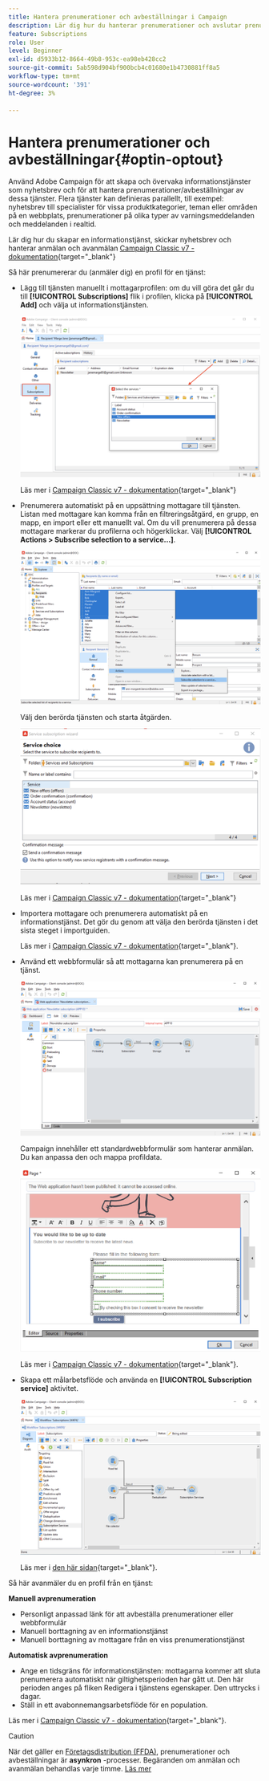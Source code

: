```yaml
---
title: Hantera prenumerationer och avbeställningar i Campaign
description: Lär dig hur du hanterar prenumerationer och avslutar prenumerationer i Campaign v8.
feature: Subscriptions
role: User
level: Beginner
exl-id: d5933b12-8664-49b8-953c-ea98eb428cc2
source-git-commit: 5ab598d904bf900bcb4c01680e1b4730881ff8a5
workflow-type: tm+mt
source-wordcount: '391'
ht-degree: 3%

---
```


# Hantera prenumerationer och avbeställningar{#optin-optout}

Använd Adobe Campaign för att skapa och övervaka informationstjänster som nyhetsbrev och för att hantera prenumerationer/avbeställningar av dessa tjänster. Flera tjänster kan definieras parallellt, till exempel: nyhetsbrev till specialister för vissa produktkategorier, teman eller områden på en webbplats, prenumerationer på olika typer av varningsmeddelanden och meddelanden i realtid.

Lär dig hur du skapar en informationstjänst, skickar nyhetsbrev och hanterar anmälan och avanmälan [Campaign Classic v7 - dokumentation](https://experienceleague.adobe.com/docs/campaign-classic/using/sending-messages/subscriptions-and-referrals/managing-subscriptions.html){target="_blank"}

Så här prenumererar du (anmäler dig) en profil för en tjänst:

* Lägg till tjänsten manuellt i mottagarprofilen: om du vill göra det går du till **[!UICONTROL Subscriptions]** flik i profilen, klicka på **[!UICONTROL Add]** och välja ut informationstjänsten.

  ![](assets/subscribe-to-a-service.png)

  Läs mer i [Campaign Classic v7 - dokumentation](https://experienceleague.adobe.com/docs/campaign-classic/using/getting-started/profile-management/editing-a-profile.html#deliveries-tab){target="_blank"}

* Prenumerera automatiskt på en uppsättning mottagare till tjänsten. Listan med mottagare kan komma från en filtreringsåtgärd, en grupp, en mapp, en import eller ett manuellt val. Om du vill prenumerera på dessa mottagare markerar du profilerna och högerklickar. Välj **[!UICONTROL Actions > Subscribe selection to a service...]**.

  ![](assets/subscribe-selection.png)

  Välj den berörda tjänsten och starta åtgärden.

  ![](assets/subscribe-confirm.png)

  Läs mer i [Campaign Classic v7 - dokumentation](https://experienceleague.adobe.com/docs/campaign-classic/using/getting-started/profile-management/editing-a-profile.html#deliveries-tab){target="_blank"}


* Importera mottagare och prenumerera automatiskt på en informationstjänst. Det gör du genom att välja den berörda tjänsten i det sista steget i importguiden.

  Läs mer i [Campaign Classic v7 - dokumentation](https://experienceleague.adobe.com/docs/campaign-classic/using/getting-started/importing-and-exporting-data/generic-imports-exports/executing-import-jobs.html#step-5---additional-step-when-importing-recipients){target="_blank"}.

* Använd ett webbformulär så att mottagarna kan prenumerera på en tjänst.

  ![](assets/opt-in-webapp.png)

  Campaign innehåller ett standardwebbformulär som hanterar anmälan. Du kan anpassa den och mappa profildata.

  ![](assets/web-app.png)

  Läs mer i [Campaign Classic v7 - dokumentation](https://experienceleague.adobe.com/docs/campaign-classic/using/designing-content/web-forms/use-cases--web-forms.html#create-a-subscription--form-with-double-opt-in){target="_blank"}.


* Skapa ett målarbetsflöde och använda en **[!UICONTROL Subscription service]** aktivitet.

  ![](assets/wf-subscription.png)

  Läs mer i [den här sidan](https://experienceleague.adobe.com/docs/campaign/automation/workflows/wf-activities/targeting-activities/subscription-services.html){target="_blank"}.

Så här avanmäler du en profil från en tjänst:

**Manuell avprenumeration**

* Personligt anpassad länk för att avbeställa prenumerationer eller webbformulär
* Manuell borttagning av en informationstjänst
* Manuell borttagning av mottagare från en viss prenumerationstjänst

**Automatisk avprenumeration**

* Ange en tidsgräns för informationstjänsten: mottagarna kommer att sluta prenumerera automatiskt när giltighetsperioden har gått ut. Den här perioden anges på fliken Redigera i tjänstens egenskaper. Den uttrycks i dagar.
* Ställ in ett avabonnemangsarbetsflöde för en population.

Läs mer i [Campaign Classic v7 - dokumentation](https://experienceleague.adobe.com/docs/campaign-classic/using/sending-messages/subscriptions-and-referrals/managing-subscriptions.html#unsubscribing-a-recipient-from-a-service){target="_blank"}.


>[!CAUTION]
>
>När det gäller en [Företagsdistribution (FFDA)](../architecture/enterprise-deployment.md), prenumerationer och avbeställningar är **asynkron** -processer. Begäranden om anmälan och avanmälan behandlas varje timme. [Läs mer](../architecture/new-apis.md#sub-apis)

<!--
You can also enable your delivery recipients to forward messages to a friend. To do this, insert the relevant links into your delivery. You may then track this sharing process as well as the number of visits to the concerned pages. 

For more on this capability, refer to [Campaign Classic v7 documentation](https://experienceleague.adobe.com/docs/campaign-classic/using/sending-messages/subscriptions-and-referrals/viral-and-social-marketing.html#viral-marketing--forward-to-a-friend){target="_blank"}
-->

